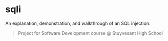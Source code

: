 # sqli
An explanation, demonstration, and walkthrough of an SQL injection.

> Project for Software Development course @ Stuyvesant High School
